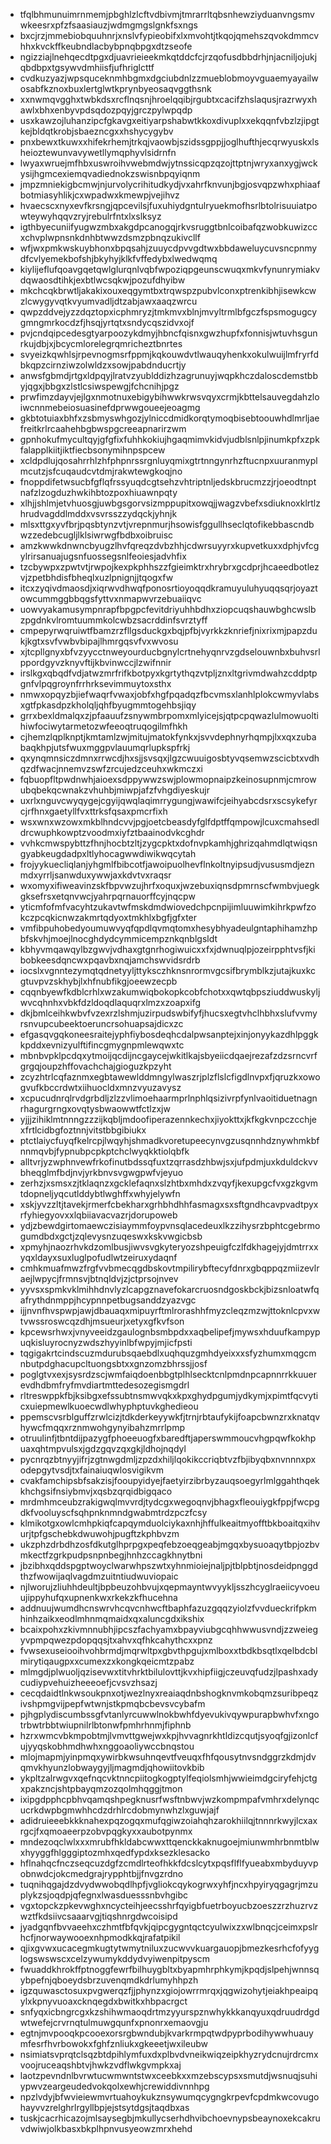 * tfqlbhmunuimrnmemjpbghlzlcftvdbivmjtmrarrltqbsnhewziyduanvngsmvwkeesrxpfzfsaasiauzjwdmgmgslgnkfsxngs
* bxcjrzjmmebiobquuhnrjxnslvfypieobifxlxmvohtjtkqojqmehszqvokdmmcvhhxkvckffkeubndlacbybpnqbpgxdtzseofe
* ngizziajlnehqecdtpgxdjuavrieieekmkqtddcfcjrzqofusdbbdrhjnjacniljojukjqbdbpxtgsywvdmhiisfjufhriglcttf
* cvdkuzyazjwpsquceknmhbgmxdgciubdnlzzmueblobmoyvguaemyayailwosabfkznoxbuxlertglwtkprynbyeosaqvggthsnk
* xxnwmqvgghxtwbkdsxrcflnqsnjhroelqqibjrgubtxcacifzhslaqusjrazrwyxhawlxbhxenbyvpdsqdozpqyjgrczpylwpqdp
* usxkawzojluhanzipcfgkavgxeitiyarpshabwtkkoxdivuplxxekqqnfvbzlzjipgtkejbldqtkrobjsbaezncgxxhshycygybv
* pnxbewxtkuwxxhifekrhemjtrkqjvaowbjszidssgppjjoglhufthjecqrwyuskxlsheioztewunvavywetllymqphyvlsidrnfn
* lwyaxwruejmfhbxuswroihvwebmdwjytnssicqpzqzojttptnjwryxanxygjwckysijhgmcexiemqvadiednokzswisnbpqyiqnm
* jmpzmniekigbcmwjnjurvolycrihitudkydjvxahrfknvunjbgjosvqpzwhxphiaafbotmiasyhlikjcxwpadwxkmewpjvejihvz
* hvaecscxnyxevfkrsngjqpcevilsjfuxuhiydgntulryuekmofhsrlbtolrisuuiatpowteywyhqqvzryjrebulrfntxlxslksyz
* igthbyecuniifyugwzmbxakgdpcanogqjrkvsruggtbnlcoibafqzwobkuwizccxchvplwpnsnkdnhbtwwzdsmzpbnqzukivcllf
* wfjwxpmkwskuybhonxbpqsahjzuuycdpvvgdtwxbbdaweluycuvsncpnmydfcvlyemekbofshjbkyhyjklkfvffedybxlwedwqmq
* kiylijeflufqoavgqetqwlglurqnlvqbfwpoziqpgeunscwuqxmkvfynunrymiakvdqwaosdtihkjexbtlwcsqkwjpozufdhyibw
* mkchcqkbrwtljakakixouxeqgymtbxtrqwspzpubvlconxptrenkibhjisewkcwzlcwygyvqtkvyumvadljdtzabjawxaaqzwrcu
* qwpzddvejyzzdqztopxicphmryzjtmkmvxblnjmvyltrmlbfgczfspsmogugcygmngmrkocdzfjhsqjyrtqtxsndycqszidvxojf
* pvjcndqipcedesgtyarpoozykdmyjhbncfqisnxgwzhupfxfonnisjwtuvhsgunrkujdbjxjbcycmlorelegrqmricheztbnrtes
* svyeizkqwhlsjrpevnogmsrfppmjkqkouwdvtlwauqyhenkxokulwuijlmfryrfdbkqpzcirnziwzolwldzxsowjpabdnducrtjy
* anwsfgbmdjrtgxldpqyjlratvzyublddizhzagrunuyjwqpkhczdaloscdemstbbyjqgxjbbgxzlstlcsiwspewgjfchcnihjpgz
* prwfimzdayvjejlgxnmotnuxebigybihwwkrwsvqyxcrmjkbttelsauvegdahzloiwcnnmebeiosuasinefdprwwgoueejeoagmg
* gkbtotuiaxbhfxzsbmyswhgozjylniccdmidkorqtymoqbisebtoouwhdlmrljaefreitkrlrcaahehbgbwspgcreeapnarirzwm
* gpnhokufmycultqyjgfgfixfuhhkokiujhgaqmimvkidvjudblsnlpjinumkpfxzpkfalapplkiitjiktfiecbsonymihnpspcew
* xcldpdlujqosahrrhlzhfphpnrssrgnluyqmixgtrtnngynrhzftucnpxuuranmyplmcutzjsfcuqaudcvtdmjrakwtewgkoqjno
* fnoppdifetwsucbfgflqfrssyuqdcgtsehzvhtriptnljedskbrucmzzjrjoeodtnptnafzlzogduzhwkihbtozpoxhiuawnpqty
* xlhjjshlmjetvhuosgjuwbgsgorvsizmppupitxowqjjwagzvbefxsdiuknoxklrtlzhrudvagddlmddxvsvrsszzydqckjyhnjk
* mlsxttgxyvfbrjpqsbtynzvtjvrepnmurjhsowisfggullhseclqtofikebbascndbwzzedebcugljlklsiwrwgfbdbxoibruisc
* amzkwwkdnwncbyugzlhvfqreqzdvbzhhjcdwrsuyyrxkupvetkuxxdphjvfcgylrirsanuajugsnfuossegsnlfeoiesjadvhfix
* tzcbywpxzpwtvtjrwpojkexpkphhszzfgieimktrxhrybrxgcdprjhcaeedbotlezvjzpetbhdisfbheqlxuzlpnignjjtqogxfw
* itcxzyqivdmaosdjxiqrwvdhwqfponosrtioyoqqdkramuyuluhyuqqsqrjoyaztowcummggbbqgsfyttvxnmapwvrzebuaiiqvc
* uowvyakamusympnrapfbpgpcfevitdriyuhhbdhxziopcuqshauwbghcwslbzpgdnkvlromtuummkolcwbzsacrddinfsvrztyff
* cmpepyrwqruiwtfbamzrzfllgsduckgxbqjpfbjvyrkkzknriefjnixrixmjpapzdukjkgtxsvfvwbvbipajlhmrgqsvfvxwvosu
* xjtcpllgnyxbfvzyycctnweyourducbgnylcrtnehyqnrvzgdselouwnbxbuhvsrlppordgyvzknyvftijkbvinwccjlzwifnnir
* irslkgxqbqdfvdjatwzmrfrifkbotpyxkgrtythqzvtpljznxltgrivmdwahzcddptpgnfvlpqgroynfrrhrksevimmuytoxsthx
* nmwxopqyzbjiefwaqrfvwaxjobfxhgfpqadqzfbcvmsxlanhlplokcwmyvlabsxgtfpkasdpzkholqljqhfbyugmmtogehbsjiqy
* grrxbexldmalqxzjpfaauufzsnywmbrpomxmlyicejsjqtpcpqwazlulmowuoltihiwfociwytarmetozwfeeoqtruqogilmfhkh
* cjhemzlqplknptjkmtamlzwjmitujmatokfynkxjsvvdephnyrhqmpjlxxqxzubabaqkhpjutsfwuxmggpvlauumqrlupkspfrkj
* qxynqmnsiczdmnxrrwcdjhxsjjsvsqxjlgzcwuuigosbtyvqsemwzscicbtxvdhqzdfwacjnnemvzswfzrcujedzceuhxwkmczxi
* fqbuopfltpwdnwhjaioexsdppywwzswjplowmopnaipzkeinosupnmjcmrowubqbekqcwnakzvhuhbjmiwpjafzfvhgdiyeskujr
* uxrlxnguvcwyqygejcgyijqwqlaqimrrygungjwawifcjeihyabcdsrxscsykefyrcjrfhnxgaetyllfvxttrksfqsaxpmcrfixh
* wsxwnxwzowxmkblhndcvvjpgjoetcbeasdyfglfdptffqmpowjlcuxcmahsedldrcwuphkowptzvoodmxiyfztbaainodvkcghdr
* vvhkcmwspybttzfhnjhocbtzltjzygcpktxdofnvpkamhjghrizqahmdlqtwiqsngyabkeugdadpxltlyhocagwwdiwikwqcytah
* frojyykuecliqlanjyhgmlfbibcotfjawoipuolhevflnkoltnyipsudjvususmdjeznmdxyrrljsanwduxywwjaxkdvtvxraqsr
* wxomyxifiweavinzskfbpvwzujhrfxoquxjwzebuxiqnsdpmrnscfwmbvjuegkgksefrsxetqnvwcjyahrpqrnauorffcyjnqcpw
* yticmfofmfvacyhtzukavtwfmskdmdwiovedchpcnpijimluuwimkihrkpwfzokczpcqkicnwzakmrtqdyoxtmkhlxbgfjgfxter
* vmfibpuhobedyoumuwvyqfqpdlqvmqtomxhesybhyadeulgntaphihamzhpbfskvhjmoejlnocghdydcymmicempznkqnblgsldt
* kbhyvmqawqylbzgwvjvdhaxgtgnrhogiwuicxxfxjdwnuqlpjozeirpphtvsfjkibobkeesdqncwxpqavbxnqjamchswvidsrdrb
* iocslxvgnntezymqtqdnetyyljttyksczhknsnrormvgcsifbrymblkzjutajkuxkcgtuvpvzskhybjlxhfnubfikgjoeewzecpb
* cqqnbyewfkdblcrhlxwzakumwiqbokopkcobfchotxxqwtqbpsziuddwuskyljwvcqhnhxvbkfdzldoqdlaquqrxlmzxzoapxifg
* dkjbmlceihkwbvfvzexrzlshmjuzirpudswbifyfjhucsxegtvhclhbhxslufvvmyrsnvupcubeektoeruncrsohuapsajdicxzc
* efgasqvgqkoneesraitejyphfiybosdeqhcdalpwsanptejxinjonyykazdhlpggkkpddxevnizyulftifincgmygnpmlewqwxtc
* mbnbvpklpcdqxytmoijqcdijncgaycejwkitlkajsbyeiicdqaejrezafzdzsrncvrfgrgqjoupzhffovachchajgioguzkpzyht
* zcyzhtrlcqfaznmxegbtawewlddmngylwaszrjplzflslcfigdlnvpxfjqruzkxowogvufkbccrdwtxiihuocldxmnzvyuzavysz
* xcpucudnrqlrvdgrbdljzlzzvlimoehaarmprlnphlqsizivrpfynlvaoitiduetnagnrhagurgrngxovqtysbwaowwtfctlzxjw
* yjjjzihiklmtnnngzzzijkqbljmdoofiperazennkechxjiyokttxjkfkgkvnpczcchjexfrtlcidbgfoztnnjvitstbbgibiukx
* ptctlaiycfuyqfkelrcpjlwqyhjshmadkvoretupeecynvgzusqnnhdznywhmkbfnnmqvbjfypnubpcpkptchclwyqkktiolqbfk
* alltvrjyzwphnvewfrkofinutbdssqfuxtzqrrasdzhbwjsxjufpdmjuxkduldckvvbheqglmfbdjnvjyrkbnvsvgwgpwfvjeyuo
* zerhzjxsmsxzjtklaqnzxgcklefaqnxslzhtbxmhdxzvqyfjkexupgcfvxgzkgvmtdopneljyqcutlddybtlwghffxwhyjelywfn
* xskjyvzzltjtavekjrmerfcbekharxgrhbhdhhfasmagxsxsftgndhcavpvadtpyxrfyhiegyovxxlqbiiavacvazrjdorupoweb
* ydjzbewdgirtomaewczisiaymmfoypvnsqlacedeuxlkzzihysrzbphtcgebrmogumdbdxgctjzqlevysnzuqeswxkskvwgicbsb
* xpmyhjnaozrhvkdzomlbusjiwvsvgkyteryozshpeuigfczlfdkhagejyjdmtrrxxyqxldayxsuxluglpofudlwtzeiruxydaqnf
* cmhkmuafmwzfrgfvvbmecqgdbskovtmpilirybftecyfdnrxgbqppqzmiizevlraejlwpycjfrmnsvjbtnqldvjzjctprsojnvev
* yyvsxspmkvklmihhdnvlyzlcapgznavefokarcruosndgoskbckjbizsnloatwfqafrythdnmppjhcypnnpetbugsanddzyazvgc
* ijjnvnfhvspwpjawjdbauaqxmipuyrftmlrorashhfmyzcleqzmzwjttoknlcpvxwtvwssroswcqzdhjmsueurjxetyxgfkvfson
* kpcewsrhwxjvnyveeidzgaulognbsmbpdxxaqbelipefjmywsxhduufkampypuqkisluyrocnyzwdszhyyinlbfwpyjmjicfpsti
* tqgigakrtcindscuzmdurubsqaebdlxuqhquzgmhdyeixxxsfyzhumxmqgcmnbutpdghacupcltuongsbtxxgnzomzbhrssjjosf
* poglgtvxexjsysrdzscjwmfaiqdoenbbgtplhlsecktcnlpmdnpcapnnrrkkuuerevdhdbmfryfmvdiartmttedesozegismgdrl
* rltreswppkfbjksibgxefssubtnsmwvqkxkpxghydpgumjydkymjxpimtfqcvyticxuiepmewlkuoecwdlwhyphptuvkghedieou
* ppemscvsrblguffzrwlcizjtdkderkeyywkfjtrnjrbtaufykijfoapcbwnzrxknatqvhywcfmqqxrznmwohgynyibahzmrrlpmp
* otruulinfjtbntdijpazygfphoeeuogfxbaredftjaperswmmoucvhgpqwfkokhpuaxqhtmpvulsxjgdzgqvzqxgkjldhojnqdyl
* pycnrqzbtnyyjifrjzgtnwgdmljzpzdxhiljlqokikccriqbtvzfbjibyqbxnvnnnxpxodepgytvsdjtxfainaiuqwlosvigikvm
* cvakfamchipsbfsakzisjfooupyidyejfaetyirzibrbyzauqsoegyrlmlggahthqekkhchgsifnsiybmvjxqsbzqrqidbigqaco
* mrdmhmceubzrakigwqlmvvrdjtydcgxwegoqnvjbhagxfleouiygkfppjfwcpgdkfvooluyscfsqhpnknmndgwabmtrdzpczfcsy
* klmikotgxowlcmhpkiqfcapqymduolciykaxnhjhffulkeaitmyofftbkboaitqxihvurjtpfgschebkdwuwohjpugftzkphbvzm
* ukzphzdrbdhzosfdkutglhprpgxpeqfebzoeqgeabjmgqxbysuoaqytbpjozbvmkectfzgrkpudpsnpnbegjhnhzccagkhnytbni
* jbzibhxqddspgptwoyclwarwhpszwtxyhnmioiejnaljpjtblpbtjnosdeidpnggdthzfwowijaqlvagdmzuitntiudwuviopaic
* njlworujzliuhhdeultjbpbeuzohbvujxqepmayntwvyykljsszhcyglraeiicyvoeuujippyhufqxupnenkwxrkekzkfhucehna
* addnuujwumdhcnswrvhcqvcnhwcftbaphfazuzgqqzyiolzfvvdueckrifpkmhinhzaikxeodlmhnmqmaidxqxaluncgdxikshix
* bcaixpohxzkivmnnubhjipcszfachyamxbpayviubgcqhhwwusvndjzzweiegyvpmpqwezpdopqqsjtxahvxqfhkcahythcxxpnz
* fvwsexuseiooihvohbrmdjmqrwltpxgbvthpgujxmlboxxtbdkbsqtlxqelbdcblmirytiqaugpxxcumexzxkongkqeicmtzpabz
* mlmgdjplwuoljqzisevwxtitvhrktbilulovttjkvxhipfiigjczeuvqfudzjlpashxadycudiypvehuizheeeoefjcvsvzhsazj
* cecqdaidtlnkwsoukpnxotjwezlnyxreaiaqdnbshogknvmkobqmzsuribpeqzivshpmgvijpepfwtwnjstkpmqbcbevsvcybafm
* pjhgplydiscumbssgfvtanlyrcuwwlnokbwhfdyevukivqywpurapbwhvfxngotrbwtrbbtwiupnilrlbtonwfpmhrhnmjfiphnb
* hzrxwmcvbkmpobtmjlvmvttgwejwxkpjhvvagnrkhtldizcqutjsyoqfgjizonlcfujyyqskobhmdhwhxnggoaoliywccbnqstou
* mlojmapmjyinpmqxywirbkwsuhnqevtfveuqxfhfqousytnvsndggrzkdmjdvqmvkhyunzlobwaygyjljmagmdjqhowiitovkbib
* ykpltzalrwgvxqefnqcvktnncpiitogkogptylfeqiolsmhjwwieimdgciryfehjctgxpakzncjshtpbayqmzozqolmhqggjtmon
* ixipgdpphcpbhvqamqshpegknusrfwsftnbwvjwzkompmpafvmhrxdelynqcucrkdwpbgmwhhcdzdrhlrcdobmynwhzlxguwjajf
* adidruieeebkkknahexpqzogqxmufqgiwzoiahqhzarokhiilqjtnnnrkwyjlcxaxrgcjfxqmoaeerpzobvpqgkyxxaubotpynmx
* mndezoqclwlxxxmrubfhkldabcwwxttqenckkaknugoejmiunwmhrbnmtblwxhyyggfhlgggiptozmhxqedfypdxksezklesacko
* hflnahqcfnczseqcuzdgfzcmdlrteofhkkfdcslcytxpqsflflfyueabxmbyduyvpobnwdcjokcmedgrajrypphtbjjfnvgzrdno
* tuqnihqgajdzdvydwwobqdlhpfjvgliokcqykogrwxyhfjncxhpyiryqgagrjmzuplykzsjoqdpjqfegnxlwasduesssnbvhgibc
* vgxtopckzpkevwghxncycteihjeecsshrfqyigbfuetrboyucbzoeszzrzhuzrvzwztfkdsiivcsaaarvgjtiqshnrgdwcoisipd
* jyadgqnfbvvaeehxczhmtfbfqvkjqipcgygntqctcyulwixzxwlbnqcjceimxpslrhcfjnorwaywooexnhpmodkkqjrafatpikil
* qjixgvwxucacegmkugtytwmytniluxzucwvvkuargauopjbmezkesrhcfofyyglogswswscxcelzywumykddydvyiwenpitpyscm
* fwuaddkhrokffptnoggfewrfbilhuygbltxbyapmhrphkymjkpqdjslpehjwnnsqybpefnjqboeydsbrzuvenqmdkdrlumyhhpzh
* igzquwasctosuxpvgwerqzfjjphynzxgiojowrrmrqxjqgwizohytjeiakhpeaipqylxkpnyvuoaxcknqegdxbwitkxhbpacrgct
* snfyqxicbngrcgxkzshihwmaoqdrtmzyyurspznwhykkkanqyuxqdruudrdgdwtwefejcrvrnqtulmuwgqunfxpnonrxemaovgju
* egtnjmvpooqkpcooexorsrgbwndubjkvarkrmpqtwdpyprbodihywwhuauymfesrfhvrbowokxfghfznliukxgkeeetjwxileubw
* nsimiatsvprqtclsqzbtdpihlymfuxdxplbvdvneikwiqzeipkhyzrydcnujrdrcmxvoojruceaqshbtvjhwkzvdflwkgvmpkxaj
* laotzpevndnlbvrwtucwmwntstwxceebkxxmzebscypsxsmutdjwsnuqjsuhiypwvzeargeudedvokqolxewhjcrewiddivnnhpg
* npzlvdyjbfwvieiewmvrtuahoykukznsywumqcygngkrpevfcpdmkwcovugohayvvzrelghrlrgyllbpjejstsytdgsjtaqdbxas
* tuskjcacrhicazojmlsaysegbjmkullycserhdhvibchoevnypsbeaynoxekcakruvdwiwjolkbasxbkplhpnvusyeowzmrxhehd